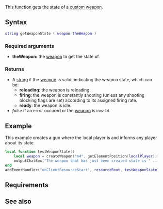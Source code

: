 This function gets the state of a [custom weapon](/docs/element/weapon.md "wikilink").

Syntax
------

``` lua
string getWeaponState ( weapon theWeapon )
```

### Required arguments

-   **theWeapon:** the [weapon](/docs/element/weapon.md "wikilink") to get the state of.

### Returns

-   A [string](/docs/string.md "wikilink") if the [weapon](/docs/element/weapon.md "wikilink") is valid, indicating the weapon state, which can be:
    -   **reloading**: the weapon is reloading.
    -   **firing**: the weapon is constantly shooting (unless any shooting blocking flags are set) according to its assigned firing rate.
    -   **ready**: the weapon is idle.
-   *false* if an error occured or the [weapon](/docs/element/weapon.md "wikilink") is invalid.

Example
-------

This example creates a gun where the local player is and informs any player about its state.

``` lua
local function testWeaponState()
    local weapon = createWeapon("m4", getElementPosition(localPlayer)) -- Create the weapon
    outputChatBox("The weapon that has just been created state is " .. getWeaponState(weapon) .. ".") -- Tell the player its state
end
addEventHandler("onClientResourceStart", resourceRoot, testWeaponState)
```

Requirements
------------

See also
--------
